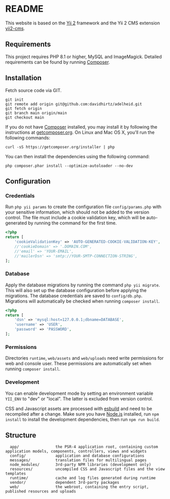 README
============================

This website is based on the [Yii 2](http://www.yiiframework.com/) framework and the Yii 2 CMS extension [yii2-cms](https://github.com/davidhirtz/yii2-cms/).


Requirements
------------

This project requires PHP 8.1 or higher, MySQL and ImageMagick. Detailed requirements can be found by running [Composer](http://getcomposer.org/).


Installation
------------

Fetch source code via GIT.

~~~
git init
git remote add origin git@github.com:davidhirtz/adelheid.git
git fetch origin
git branch main origin/main
git checkout main
~~~

If you do not have [Composer](http://getcomposer.org/) installed, you may install it by following the instructions at [getcomposer.org](http://getcomposer.org/doc/00-intro.md#installation-nix). 
On Linux and Mac OS X, you'll run the following commands:

~~~
curl -sS https://getcomposer.org/installer | php
~~~

You can then install the dependencies using the following command:

~~~
php composer.phar install --optimize-autoloader --no-dev
~~~


Configuration
-------------

### Credentials

Run `php yii params` to create the configuration file `config/params.php` with your sensitive information, which should not be added to the version control. 
The file must include a cookie validation key, which will be auto-generated by running the command for the first time.

```php
<?php
return [
    'cookieValidationKey' => 'AUTO-GENERATED-COOKIE-VALIDATION-KEY',
    //'cookieDomain' => '.DOMAIN.COM',
    //'email' => 'YOUR-EMAIL',
    //'mailerDsn' => 'smtp://YOUR-SMTP-CONNECTION-STRING',
];
```


### Database

Apply the database migrations by running the command `php yii migrate`. This will also set up the database configuration before applying the migrations. 
The database credentials are saved to `config/db.php`. Migrations will automatically be checked when running `composer install`.

```php
<?php
return [
    'dsn' => 'mysql:host=127.0.0.1;dbname=DATABASE',
    'username' => 'USER',
    'password' => 'PASSWORD',
];
```


### Permissions

Directories `runtime`, `web/assets` and `web/uploads` need write permissions for web and console user. These permissions are automatically set when running `composer install`.


### Development

You can enable development mode by setting an environment variable `YII_ENV` to "dev" or "local". The latter is excluded from version control.

CSS and Javascript assets are processed with [esbuild](https://esbuild.github.io/) and need to be recompiled after a change. 
Make sure you have [Node.js](https://docs.npmjs.com/downloading-and-installing-node-js-and-npm) installed, run `npm install` to install the development dependencies, 
then run `npm run build`.


Structure
-------------------

      app/                the PSR-4 application root, containing custom application models, components, controllers, views and widgets
      config/             application and database configurations
      messages/           translation files for multilingual pages
      node_modules/       3rd-party NPM libraries (development only)
      resources/          uncompiled CSS and Javascript files and the view templates
      runtime/            cache and log files generated during runtime
      vendor/             dependent 3rd-party packages
      web/                the webroot, containing the entry script, published resources and uploads
